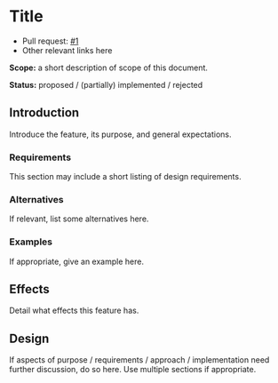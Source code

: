 Title
=====

-   Pull request: [#1](https://github.com/kas-gui/design/pull/1)
-   Other relevant links here

**Scope:** a short description of scope of this document.

**Status:** proposed / (partially) implemented / rejected


Introduction
------------

Introduce the feature, its purpose, and general expectations.

### Requirements

This section may include a short listing of design requirements.

### Alternatives

If relevant, list some alternatives here.

### Examples

If appropriate, give an example here.


Effects
-------

Detail what effects this feature has.


Design
------

If aspects of purpose / requirements / approach / implementation need further
discussion, do so here. Use multiple sections if appropriate.
